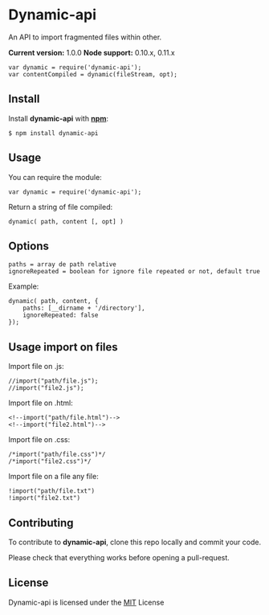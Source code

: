 # Dynamic-api
An API to import fragmented files within other.

**Current version:** 1.0.0
**Node support:** 0.10.x, 0.11.x
    
    var dynamic = require('dynamic-api');
    var contentCompiled = dynamic(fileStream, opt);

## Install
Install **dynamic-api** with **[npm](https://www.npmjs.org/)**:

    $ npm install dynamic-api

## Usage
You can require the module:
    
    var dynamic = require('dynamic-api');
 
Return a string of file compiled:

    dynamic( path, content [, opt] )
    
## Options
    
    paths = array de path relative
    ignoreRepeated = boolean for ignore file repeated or not, default true
  
Example:

    dynamic( path, content, {
        paths: [__dirname + '/directory'],
        ignoreRepeated: false
    });
    
## Usage import on files
Import file on .js:
    
    //import("path/file.js");
    //import("file2.js");
    
Import file on .html:

    <!--import("path/file.html")-->
    <!--import("file2.html")-->
    
Import file on .css:
    
    /*import("path/file.css")*/
    /*import("file2.css")*/
    
Import file on a file any file:

    !import("path/file.txt")
    !import("file2.txt")

## Contributing

To contribute to **dynamic-api**, clone this repo locally and commit your code.

Please check that everything works before opening a pull-request.

## License

Dynamic-api is licensed under the [MIT](https://github.com/alexandref93/dynamic-api/blob/master/LICENSE) License


